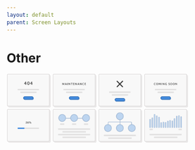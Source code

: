 ```yaml
---
layout: default
parent: Screen Layouts
---
```


# Other
<img style="width:100px;display:inline-block;" src="../images/layouts/other_01.png" alt="Other 01" />
<img style="width:100px;display:inline-block;" src="../images/layouts/other_02.png" alt="Other 02" />
<img style="width:100px;display:inline-block;" src="../images/layouts/other_03.png" alt="Other 03" />
<img style="width:100px;display:inline-block;" src="../images/layouts/other_04.png" alt="Other 04" />
<img style="width:100px;display:inline-block;" src="../images/layouts/other_05.png" alt="Other 05" />
<img style="width:100px;display:inline-block;" src="../images/layouts/other_06.png" alt="Other 06" />
<img style="width:100px;display:inline-block;" src="../images/layouts/other_07.png" alt="Other 07" />
<img style="width:100px;display:inline-block;" src="../images/layouts/other_08.png" alt="Other 08" />
